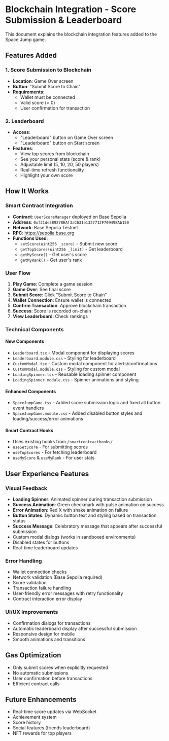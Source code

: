 # Blockchain Integration - Score Submission & Leaderboard

This document explains the blockchain integration features added to the Space Jump game.

## Features Added

### 1. Score Submission to Blockchain
- **Location**: Game Over screen
- **Button**: "Submit Score to Chain"
- **Requirements**: 
  - Wallet must be connected
  - Valid score (> 0)
  - User confirmation for transaction

### 2. Leaderboard
- **Access**: 
  - "Leaderboard" button on Game Over screen
  - "Leaderboard" button on Start screen
- **Features**:
  - View top scores from blockchain
  - See your personal stats (score & rank)
  - Adjustable limit (5, 10, 20, 50 players)
  - Real-time refresh functionality
  - Highlight your own score

## How It Works

### Smart Contract Integration
- **Contract**: `UserScoreManager` deployed on Base Sepolia
- **Address**: `0xf21de389278EAf3aC631e1327712F70949BAb150`
- **Network**: Base Sepolia Testnet
- **RPC**: https://sepolia.base.org
- **Functions Used**:
  - `setScore(uint256 _score)` - Submit new score
  - `getTopScores(uint256 _limit)` - Get leaderboard
  - `getMyScore()` - Get user's score
  - `getMyRank()` - Get user's rank

### User Flow
1. **Play Game**: Complete a game session
2. **Game Over**: See final score
3. **Submit Score**: Click "Submit Score to Chain"
4. **Wallet Connection**: Ensure wallet is connected
5. **Confirm Transaction**: Approve blockchain transaction
6. **Success**: Score is recorded on-chain
7. **View Leaderboard**: Check rankings

### Technical Components

#### New Components
- `Leaderboard.tsx` - Modal component for displaying scores
- `Leaderboard.module.css` - Styling for leaderboard
- `CustomModal.tsx` - Custom modal component for alerts/confirmations
- `CustomModal.module.css` - Styling for custom modal
- `LoadingSpinner.tsx` - Reusable loading spinner component
- `LoadingSpinner.module.css` - Spinner animations and styling

#### Enhanced Components
- `SpaceJumpGame.tsx` - Added score submission logic and fixed all button event handlers
- `SpaceJumpGame.module.css` - Added disabled button styles and loading/success/error animations

#### Smart Contract Hooks
- Uses existing hooks from `/smartcontracthooks/`
- `useSetScore` - For submitting scores
- `useTopScores` - For fetching leaderboard
- `useMyScore` & `useMyRank` - For user stats

## User Experience Features

### Visual Feedback
- **Loading Spinner**: Animated spinner during transaction submission
- **Success Animation**: Green checkmark with pulse animation on success
- **Error Animation**: Red X with shake animation on failure
- **Button States**: Dynamic button text and styling based on transaction status
- **Success Message**: Celebratory message that appears after successful submission
- Custom modal dialogs (works in sandboxed environments)
- Disabled states for buttons
- Real-time leaderboard updates

### Error Handling
- Wallet connection checks
- Network validation (Base Sepolia required)
- Score validation
- Transaction failure handling
- User-friendly error messages with retry functionality
- Contract interaction error display

### UI/UX Improvements
- Confirmation dialogs for transactions
- Automatic leaderboard display after successful submission
- Responsive design for mobile
- Smooth animations and transitions

## Gas Optimization
- Only submit scores when explicitly requested
- No automatic submissions
- User confirmation before transactions
- Efficient contract calls

## Future Enhancements
- Real-time score updates via WebSocket
- Achievement system
- Score history
- Social features (friends leaderboard)
- NFT rewards for top players
